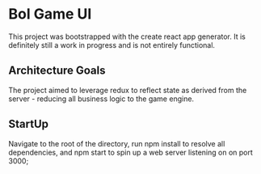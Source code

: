 # Bol Game UI

This project was bootstrapped with the create react app generator.
It is definitely still a work in progress and is not entirely functional. 

## Architecture Goals

The project aimed to leverage redux to reflect state as derived from the server - reducing all business logic to the game engine.

## StartUp

Navigate to the root of the directory, run npm install to resolve all dependencies,
and npm start to spin up a web server listening on on port 3000;